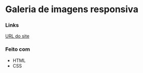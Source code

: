 # Galeria de imagens responsiva

### Links

[URL do site](https://htmlpreview.github.io/?https://github.com/samupapati/Estudos/blob/main/Galeria%20de%20imagens%20responsiva/index.html)

### Feito com

* HTML
* CSS
